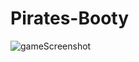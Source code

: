# Pirates-Booty

![gameScreenshot](https://github.com/user-attachments/assets/ec18e995-9fa8-41b0-8ecd-35b14144e797)
